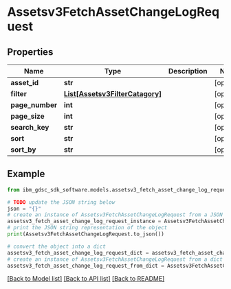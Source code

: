 # Assetsv3FetchAssetChangeLogRequest


## Properties

Name | Type | Description | Notes
------------ | ------------- | ------------- | -------------
**asset_id** | **str** |  | [optional] 
**filter** | [**List[Assetsv3FilterCatagory]**](Assetsv3FilterCatagory.md) |  | [optional] 
**page_number** | **int** |  | [optional] 
**page_size** | **int** |  | [optional] 
**search_key** | **str** |  | [optional] 
**sort** | **str** |  | [optional] 
**sort_by** | **str** |  | [optional] 

## Example

```python
from ibm_gdsc_sdk_software.models.assetsv3_fetch_asset_change_log_request import Assetsv3FetchAssetChangeLogRequest

# TODO update the JSON string below
json = "{}"
# create an instance of Assetsv3FetchAssetChangeLogRequest from a JSON string
assetsv3_fetch_asset_change_log_request_instance = Assetsv3FetchAssetChangeLogRequest.from_json(json)
# print the JSON string representation of the object
print(Assetsv3FetchAssetChangeLogRequest.to_json())

# convert the object into a dict
assetsv3_fetch_asset_change_log_request_dict = assetsv3_fetch_asset_change_log_request_instance.to_dict()
# create an instance of Assetsv3FetchAssetChangeLogRequest from a dict
assetsv3_fetch_asset_change_log_request_from_dict = Assetsv3FetchAssetChangeLogRequest.from_dict(assetsv3_fetch_asset_change_log_request_dict)
```
[[Back to Model list]](../README.md#documentation-for-models) [[Back to API list]](../README.md#documentation-for-api-endpoints) [[Back to README]](../README.md)


